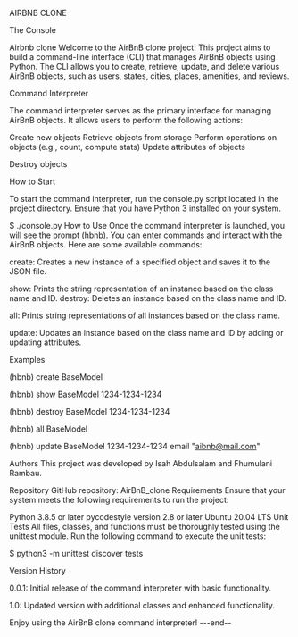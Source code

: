 AIRBNB CLONE

The Console

Airbnb clone Welcome to the AirBnB clone project! This project aims to build a command-line interface (CLI) that manages AirBnB objects using Python. The CLI allows you to create, retrieve, update, and delete various AirBnB objects, such as users, states, cities, places, amenities, and reviews.

Command Interpreter

The command interpreter serves as the primary interface for managing AirBnB objects. It allows users to perform the following actions:

Create new objects
Retrieve objects from storage
Perform operations on objects (e.g., count, compute stats)
Update attributes of objects

Destroy objects

How to Start

To start the command interpreter, run the console.py script located in the project directory. Ensure that you have Python 3 installed on your system.

$ ./console.py How to Use
Once the command interpreter is launched, you will see the prompt (hbnb). You can enter commands and interact with the AirBnB objects. Here are some available commands:

create: Creates a new instance of a specified object and saves it to the JSON file.

show: Prints the string representation of an instance based on the class name and ID.
destroy: Deletes an instance based on the class name and ID.

all: Prints string representations of all instances based on the class name.

update: Updates an instance based on the class name and ID by adding or updating attributes.

Examples

(hbnb) create BaseModel

(hbnb) show BaseModel 1234-1234-1234

(hbnb) destroy BaseModel 1234-1234-1234

(hbnb) all BaseModel

(hbnb) update BaseModel 1234-1234-1234 email "aibnb@mail.com"

Authors
This project was developed by Isah Abdulsalam and Fhumulani Rambau.

Repository
GitHub repository: AirBnB_clone
Requirements
Ensure that your system meets the following requirements to run the project:

Python 3.8.5 or later
pycodestyle version 2.8 or later
Ubuntu 20.04 LTS
Unit Tests
All files, classes, and functions must be thoroughly tested using the unittest module. Run the following command to execute the unit tests:

$ python3 -m unittest discover tests

Version History

0.0.1: Initial release of the command interpreter with basic functionality.

1.0: Updated version with additional classes and enhanced functionality.

Enjoy using the AirBnB clone command interpreter! ---end--

